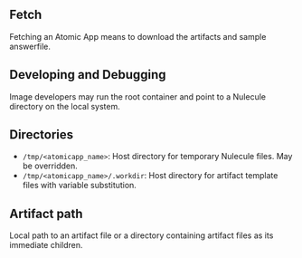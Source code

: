 ## Fetch

Fetching an Atomic App means to download the artifacts and sample answerfile.

## Developing and Debugging

Image developers may run the root container and point to a Nulecule directory on the local system.

## Directories

* `/tmp/<atomicapp_name>`: Host directory for temporary Nulecule files. May be overridden.
* `/tmp/<atomicapp_name>/.workdir`: Host directory for artifact template files with variable substitution.

## Artifact path

Local path to an artifact file or a directory containing artifact files as its
immediate children.

